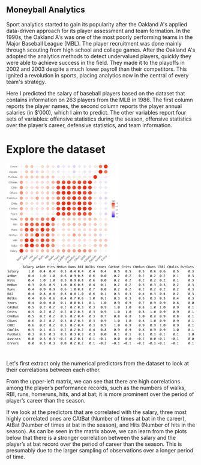 ## Moneyball Analytics
Sport analytics started to gain its popularity after the Oakland A's applied data-driven approach for its player assessment and team formation. In the 1990s, the Oakland A's was one of the most poorly performing teams in the Major Baseball League (MBL). The player recruitment was done mainly through scouting from high school and college games. After the Oakland A's adopted the analytics methods to detect undervalued players, quickly they were able to achieve success in the field. They made it to the playoffs in 2002 and 2003 despite a much lower payroll than their competitors. This ignited a revolution in sports, placing analytics now in the central of every team's strategy.

Here I predicted the salary of baseball players based on the dataset that contains information on 263 players from the MLB in 1986. The first column reports the player names, the second column reports the player annual salaries (in $’000), which I aim to predict. The other variables report four sets of variables: offensive statistics during the season, offensive statistics over the player’s career, defensive statistics, and team information.

# Explore the dataset
<img src="./img/1.a_1.png" width="300" align='left'>    <img src="./img/1.a_2.png" width="550">
<br /><br /><br />
Let's first extract only the numerical predictors from the dataset to look at their correlations between each other.

From the upper-left matrix, we can see that there are high correlations among the player’s performance records, such as the numbers of walks, RBI, runs, homeruns, hits, and at bat; it is more prominent over the period of player’s career than the season.

If we look at the predictors that are correlated with the salary, three most highly correlated ones are CAtBat (Number of times at bat in the career), AtBat (Number of times at bat in the season), and Hits (Number of hits in the season). As can be seen in the matrix above, we can learn from the plots below that there is a stronger correlation between the salary and the player’s at bat record over the period of career than the season. This is presumably due to the larger sampling of observations over a longer period of time.
